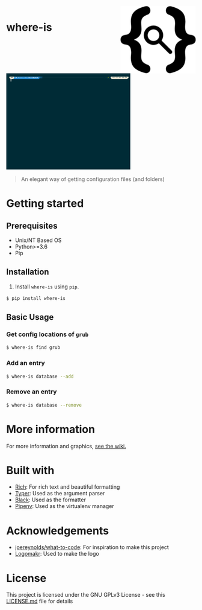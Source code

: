 <img src="other/logo.png" align="right" width="200" height="178" alt="Logo"/>

# where-is
<p float="left">
  <img src="other/find.gif" width="330" height="255"
</p>
                                    
> An elegant way of getting configuration files (and folders)


# Getting started
## Prerequisites
- Unix/NT Based OS
- Python>=3.6
- Pip

## Installation
1. Install `where-is` using `pip`.

```bash
$ pip install where-is
```

## Basic Usage
### Get config locations of `grub`
```bash
$ where-is find grub
```
### Add an entry
```bash
$ where-is database --add
```
### Remove an entry
```bash
$ where-is database --remove
```

# More information
For more information and graphics, [see the wiki.](https://github.com/what-to-code-complete/where-is/wiki)

# Built with
- [Rich](https://github.com/willmcgugan/rich): For rich text and beautiful formatting
- [Typer](https://github.com/tiangolo/typer): Used as the argument parser
- [Black](https://github.com/psf/black): Used as the formatter
- [Pipenv](https://github.com/pypa/pipenv): Used as the virtualenv manager

# Acknowledgements
- [joereynolds/what-to-code](https://github.com/joereynolds/what-to-code): For inspiration to make this project
- [Logomakr](https://logomakr.com/): Used to make the logo

# License
This project is licensed under the GNU GPLv3 License - see this [LICENSE.md](https://raw.githubusercontent.com/what-to-code-complete/where-is/master/LICENSE) file for details
